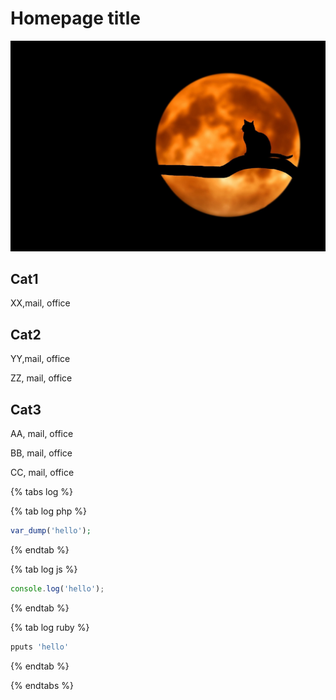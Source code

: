 # Homepage title

![example logo](docs/assets/cat_example_pic.jpg)

## Cat1

XX,mail, office

## Cat2

YY,mail, office

ZZ, mail, office

## Cat3

AA, mail, office

BB, mail, office

CC, mail, office



{% tabs log %}

{% tab log php %}
```php
var_dump('hello');
```
{% endtab %}

{% tab log js %}
```javascript
console.log('hello');
```
{% endtab %}

{% tab log ruby %}
```javascript
pputs 'hello'
```
{% endtab %}

{% endtabs %}
